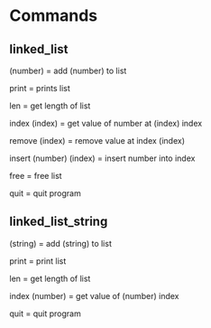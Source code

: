 # Commands

## linked_list
(number) = add (number) to list

print = prints list

len = get length of list

index (index) = get value of number at (index) index

remove (index) = remove value at index (index)

insert (number) (index) = insert number into index

free = free list

quit = quit program

## linked_list_string

(string) = add (string) to list

print = print list

len = get length of list

index (number) = get value of (number) index

quit = quit program

